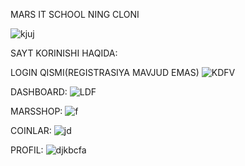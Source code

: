 MARS IT SCHOOL NING CLONI 

![kjuj](https://github.com/Asiya0801/Mars/assets/154434375/5684a0a9-abd4-41b2-84fa-e373f99db44f)

SAYT KORINISHI HAQIDA:

LOGIN QISMI(REGISTRASIYA MAVJUD EMAS)
![KDFV](https://github.com/Asiya0801/Mars/assets/154434375/15297eda-05bd-4be2-be20-8e98ffe372cb)

DASHBOARD:
![LDF](https://github.com/Asiya0801/Mars/assets/154434375/5745b36a-bef6-43da-a19c-21b40a877fd8)

MARSSHOP:
![f](https://github.com/Asiya0801/Mars/assets/154434375/78522c67-657b-4696-872d-112f1d1a8273)

COINLAR:
![jd](https://github.com/Asiya0801/Mars/assets/154434375/63c29964-dbdb-4778-86b1-5984773074f4)

PROFIL:
![djkbcfa](https://github.com/Asiya0801/Mars/assets/154434375/60db9645-2391-483e-988c-5d9e547c4a26)
